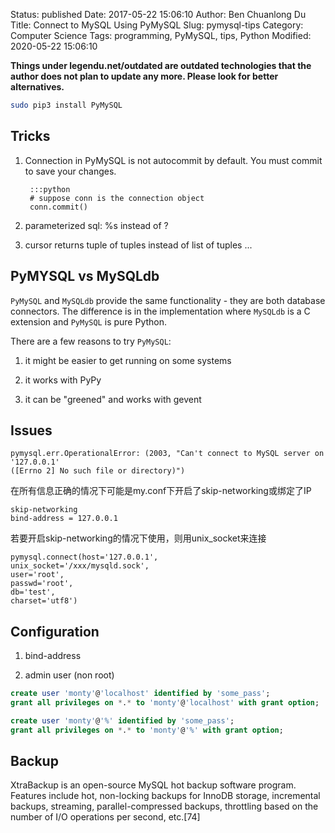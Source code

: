 Status: published
Date: 2017-05-22 15:06:10
Author: Ben Chuanlong Du
Title: Connect to MySQL Using PyMySQL
Slug: pymysql-tips
Category: Computer Science
Tags: programming, PyMySQL, tips, Python
Modified: 2020-05-22 15:06:10

**Things under legendu.net/outdated are outdated technologies that the author does not plan to update any more. Please look for better alternatives.**



```sh
sudo pip3 install PyMySQL
```

## Tricks

1. Connection in PyMySQL is not autocommit by default. 
    You must commit to save your changes.

        :::python
        # suppose conn is the connection object
        conn.commit()

2. parameterized sql: %s instead of ?

3. cursor returns tuple of tuples instead of list of tuples ...


## PyMYSQL vs MySQLdb

`PyMySQL` and `MySQLdb` provide the same functionality - 
they are both database connectors. 
The difference is in the implementation where `MySQLdb` is a C extension and `PyMySQL` is pure Python.

There are a few reasons to try `PyMySQL`:

1. it might be easier to get running on some systems

2. it works with PyPy

3. it can be "greened" and works with gevent


## Issues

    pymysql.err.OperationalError: (2003, "Can't connect to MySQL server on '127.0.0.1' 
    ([Errno 2] No such file or directory)")

在所有信息正确的情况下可能是my.conf下开启了skip-networking或绑定了IP

    skip-networking
    bind-address = 127.0.0.1

若要开启skip-networking的情况下使用，则用unix_socket来连接

    pymysql.connect(host='127.0.0.1',
    unix_socket='/xxx/mysqld.sock',
    user='root',
    passwd='root',
    db='test',
    charset='utf8')

## Configuration

1. bind-address

2. admin user (non root)

```SQL
create user 'monty'@'localhost' identified by 'some_pass';
grant all privileges on *.* to 'monty'@'localhost' with grant option;
```

```SQL
create user 'monty'@'%' identified by 'some_pass';
grant all privileges on *.* to 'monty'@'%' with grant option;
```

## Backup

XtraBackup is an open-source MySQL hot backup software program. 
Features include hot, non-locking backups for InnoDB storage, incremental backups, streaming, parallel-compressed backups, 
throttling based on the number of I/O operations per second, etc.[74]

